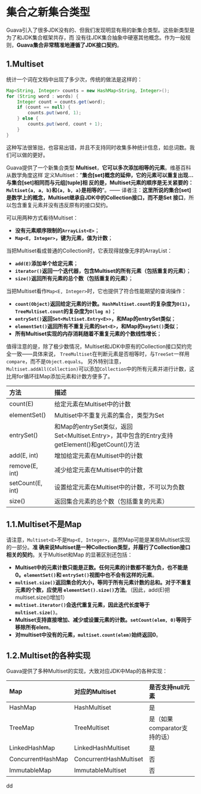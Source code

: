 集合之新集合类型
================================================================================
Guava引入了很多JDK没有的、但我们发现明显有用的新集合类型。这些新类型是为了和JDK集合框架共存，而
没有往JDK集合抽象中硬塞其他概念。作为一般规则，**Guava集合非常精准地遵循了JDK接口契约**。

## 1.Multiset
统计一个词在文档中出现了多少次，传统的做法是这样的：
```java
Map<String, Integer> counts = new HashMap<String, Integer>();
for (String word : words) {
    Integer count = counts.get(word);
    if (count == null) {
        counts.put(word, 1);
    } else {
        counts.put(word, count + 1);
    }
}
```
这种写法很笨拙，也容易出错，并且不支持同时收集多种统计信息，如总词数。我们可以做的更好。

Guava提供了一个新集合类型 **Multiset**，**它可以多次添加相等的元素**。维基百科从数学角度这样
定义Multiset：”**集合[set]概念的延伸，它的元素可以重复出现…与集合[set]相同而与元组[tuple]相
反的是，Multiset元素的顺序是无关紧要的：`Multiset{a, a, b}`和`{a, b, a}`是相等的**”。——
译者注：**这里所说的集合[set]是数学上的概念，Multiset继承自JDK中的Collection接口，而不是Set
接口**，所以包含重复元素并没有违反原有的接口契约。

可以用两种方式看待Multiset：
+ **没有元素顺序限制的`ArrayList<E>`**；
+ **`Map<E, Integer>`，键为元素，值为计数**；

当把Multiset看成普通的Collection时，它表现得就像无序的ArrayList：
+ **`add(E)`添加单个给定元素**；
+ **`iterator()`返回一个迭代器，包含Multiset的所有元素（包括重复的元素）**；
+ **`size()`返回所有元素的总个数（包括重复的元素）**；

当把Multiset看作`Map<E, Integer>`时，它也提供了符合性能期望的查询操作：
+ **`count(Object)`返回给定元素的计数。`HashMultiset.count`的复杂度为`O(1)`，
`TreeMultiset.count`的复杂度为`O(log n)`**；
+ **`entrySet()`返回`Set<Multiset.Entry<E>>`，和Map的entrySet类似**；
+ **`elementSet()`返回所有不重复元素的`Set<E>`，和Map的`keySet()`类似**；
+ **所有Multiset实现的内存消耗随着不重复元素的个数线性增长**；

值得注意的是，除了极少数情况，Multiset和JDK中原有的Collection接口契约完全一致——具体来说，
`TreeMultiset`在判断元素是否相等时，与`TreeSet`一样用`compare`，而不是`Object.equals`。
另外特别注意，`Multiset.addAll(Collection)`可以添加`Collection`中的所有元素并进行计数，这
比用for循环往Map添加元素和计数方便多了。

| 方法 | 描述 |
| :------------- | :------------- |
| count(E) | 给定元素在Multiset中的计数 |
| elementSet() | Multiset中不重复元素的集合，类型为Set<E> |
| entrySet() | 和Map的entrySet类似，返回Set<Multiset.Entry<E>>，其中包含的Entry支持getElement()和getCount()方法 |
| add(E, int) | 增加给定元素在Multiset中的计数 |
| remove(E, int) | 减少给定元素在Multiset中的计数 |
| setCount(E, int) | 设置给定元素在Multiset中的计数，不可以为负数 |
| size() | 返回集合元素的总个数（包括重复的元素） |

## 1.1.Multiset不是Map
请注意，`Multiset<E>`不是`Map<E, Integer>`，虽然Map可能是某些Multiset实现的一部分。**准
确来说Multiset是一种Collection类型，并履行了Collection接口相关的契约**。关于Multiset和Map
的显著区别还包括：
+ **Multiset中的元素计数只能是正数。任何元素的计数都不能为负，也不能是0。`elementSet()`和
`entrySet()`视图中也不会有这样的元素**。
+ **`multiset.size()`返回集合的大小，等同于所有元素计数的总和。对于不重复元素的个数，应使用
`elementSet().size()`方法**。（因此，add(E)把multiset.size()增加1）
+ **`multiset.iterator()`会迭代重复元素，因此迭代长度等于`multiset.size()`**。
+ **Multiset支持直接增加、减少或设置元素的计数。`setCount(elem, 0)`等同于移除所有elem**。
+ **对multiset中没有的元素，`multiset.count(elem)`始终返回0**。

## 1.2.Multiset的各种实现
Guava提供了多种Multiset的实现，大致对应JDK中Map的各种实现：

| Map | 对应的Multiset | 是否支持null元素 |
| :------------- | :------------- | :------------ |
| HashMap | HashMultiset | 是 |
| TreeMap | TreeMultiset | 是（如果comparator支持的话） |
| LinkedHashMap | LinkedHashMultiset | 是 |
| ConcurrentHashMap | ConcurrentHashMultiset | 否 |
| ImmutableMap | ImmutableMultiset | 否 |












































dd
